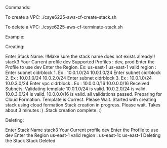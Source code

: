 Commands:

To create a VPC:
./csye6225-aws-cf-create-stack.sh

To delete a VPC:
./csye6225-aws-cf-terminate-stack.sh

Example:

Creating:

Enter Stack Name. !!Make sure the stack name does not exists already!!
stack3
Your Current profile
dev
Supported Profiles : dev, prod
Enter the Profile to use
dev
Enter the Region. Ex: us-east-1
us-east-1
valid region : 
Enter subnet cidrblock 1. Ex : 10.0.1.0/24
10.0.1.0/24
Enter subnet cidrblock 2. Ex : 10.0.1.0/24
10.0.2.0/24
Enter subnet cidrblock 3. Ex : 10.0.1.0/24
10.0.3.0/24
Enter vpc cidrblock.. Ex : 10.0.0.0/16
10.0.0.0/16
Received Subnets. Validating template
10.0.1.0/24 is valid.
10.0.2.0/24 is valid.
10.0.3.0/24 is valid.
10.0.0.0/16 is valid.
all validations passed. Preparing for Cloud Formation.
Template is Correct. Please Wait.
Started with creating stack using cloud formation
Stack creation in progress. Please wait. Takes about 3 minutes
 :) .Stack creation complete. :)

Deleting:

Enter Stack Name
stack3
Your Current profile
dev
Enter the Profile to use
dev
Enter the Region
us-east-1
valid region : 
us-east-1c
us-east-1
Deleting the Stack
Stack Deleted


